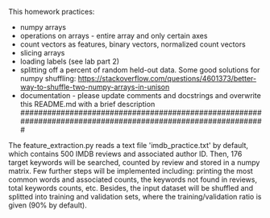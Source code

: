 This homework practices:
* numpy arrays
* operations on arrays - entire array and only certain axes
* count vectors as features, binary vectors, normalized count vectors
* slicing arrays
* loading labels (see lab part 2)
* splitting off a percent of random held-out data. Some good solutions for numpy shuffling:
https://stackoverflow.com/questions/4601373/better-way-to-shuffle-two-numpy-arrays-in-unison
* documentation - please update comments and docstrings and overwrite this README.md with a brief description
#############################################################################################################

The feature_extraction.py reads a text file 'imdb_practice.txt' by default, which contains 500 IMDB reviews and associated author ID. Then, 176 target keywords will be searched, counted by review and stored in a numpy matrix. 
Few further steps will be implemented including: printing the most common words and associated counts, the keywords not found in reviews, total keywords counts, etc. 
Besides, the input dataset will be shuffled and splitted into training and validation sets, where the training/validation ratio is given (90% by default). 
